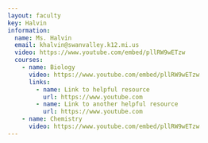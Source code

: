 ```yaml
---
layout: faculty
key: Halvin
information:
  name: Ms. Halvin
  email: khalvin@swanvalley.k12.mi.us
  video: https://www.youtube.com/embed/pllRW9wETzw
  courses:
    - name: Biology
      video: https://www.youtube.com/embed/pllRW9wETzw
      links:
        - name: Link to helpful resource
          url: https://www.youtube.com
        - name: Link to another helpful resource
          url: https://www.youtube.com
    - name: Chemistry
      video: https://www.youtube.com/embed/pllRW9wETzw
---
```

